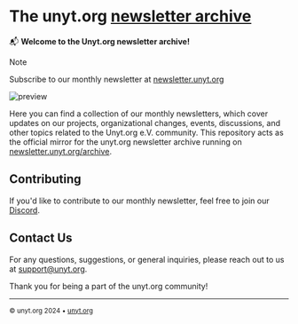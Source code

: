 # The unyt.org [newsletter archive](https://newsletter.unyt.org/archive)

📬 **Welcome to the Unyt.org newsletter archive!**

> [!NOTE]
> Subscribe to our monthly newsletter at [newsletter.unyt.org](https://newsletter.unyt.org)

![preview](https://github.com/unyt-org/newsletter-archive/assets/27917349/05a5463d-d893-4fcf-8892-1a9935355a54)

Here you can find a collection of our monthly newsletters, which cover updates on our projects, organizational changes, events, discussions, and other topics related to the Unyt.org e.V. community.
This repository acts as the official mirror for the unyt.org newsletter archive running on [newsletter.unyt.org/archive](https://newsletter.unyt.org/archive).

## Contributing

If you'd like to contribute to our monthly newsletter, feel free to join our [Discord](https://unyt.org/discord).

## Contact Us

For any questions, suggestions, or general inquiries, please reach out to us at [support@unyt.org](mailto:support@unyt.org).

Thank you for being a part of the unyt.org community!

---


<sub>&copy; unyt.org 2024 • [unyt.org](https://unyt.org)</sub>
